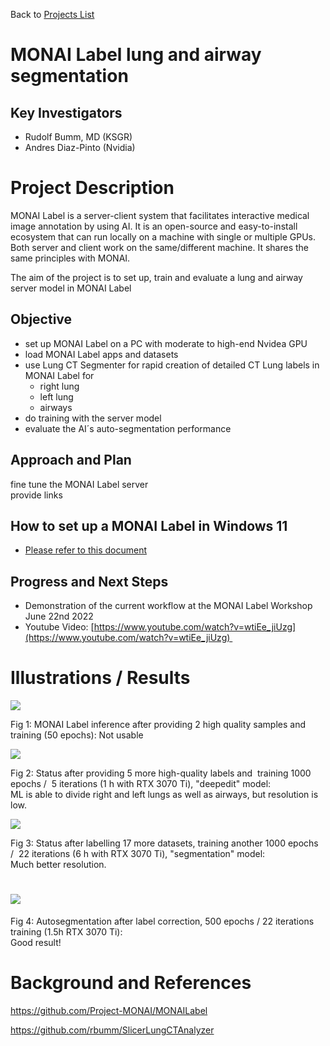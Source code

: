 Back to [Projects List](../../README.md#ProjectsList)

# MONAI Label lung and airway segmentation

## Key Investigators

*   Rudolf Bumm, MD (KSGR)
*   Andres Diaz-Pinto (Nvidia)

# Project Description

MONAI Label is a server-client system that facilitates interactive medical image annotation by using AI. It is an open-source and easy-to-install ecosystem that can run locally on a machine with single or multiple GPUs. Both server and client work on the same/different machine. It shares the same principles with MONAI.

The aim of the project is to set up, train and evaluate a lung and airway server model in MONAI Label

## Objective

*   set up MONAI Label on a PC with moderate to high-end Nvidea GPU
*   load MONAI Label apps and datasets
*   use Lung CT Segmenter for rapid creation of detailed CT Lung labels in MONAI Label for
    *   right lung
    *   left lung
    *   airways
*   do training with the server model 
*   evaluate the AI´s auto-segmentation performance

## Approach and Plan

fine tune the MONAI Label server  
provide links

## How to set up a MONAI Label in Windows 11

*   [Please refer to this document](./MONAILabel_Installation.md) 

## Progress and Next Steps

*   Demonstration of the current workflow at the MONAI Label Workshop June 22nd 2022
*   Youtube Video: [https://www.youtube.com/watch?v=wtiEe_jiUzg](https://www.youtube.com/watch?v=wtiEe_jiUzg) 

# Illustrations / Results

![](https://lh4.googleusercontent.com/qDgKazWsVFylsaoVOcR87y2OwPsTuMRULtLIZ5dDpppktTaG5rKrFUpC3PQj0Js7Ow2TPMa1ixEP2J8qnKFrzCrY2Nv99W4g9Q33omjdvfxT7jeCysN_wGN_rxLgSLzfQLGWgixZsm8yC9aN5r-img)

Fig 1: MONAI Label inference after providing 2 high quality samples and training (50 epochs): Not usable

![](https://lh3.googleusercontent.com/DmJb1FLEcoDjGLF0VkVvT7JIicjt10KYGdRbE1NSpvoXFH-CANWPuboDzpTehbe48iKEl9AQITmrd7XuwrQpefu7QeqbM4Q5soPRKyK8V6ZouS3js62eUNZ4BxIzhXgI5BPWHVI2cUBrQtI-ENNvBg)

Fig 2: Status after providing 5 more high-quality labels and  training 1000 epochs /  5 iterations (1 h with RTX 3070 Ti), "deepedit" model:    
ML is able to divide right and left lungs as well as airways, but resolution is low.   

![](https://lh5.googleusercontent.com/MJwUyGBtI15UYL2OPc6LLyCUpKNpk_0G9GddXcovVYWKD_EXOlIWuWXthbkE-n4FPC-Ay_F-bNZ1EtWz5o9bR3Wzjf7OoUgMJZnejxoLejLW46gvxpUzCgDyx8nIEl3aI4U3T_biYB0Vm4tT7Mq0fQ)

Fig 3: Status after labelling 17 more datasets, training another 1000 epochs /  22 iterations (6 h with RTX 3070 Ti), "segmentation" model:   
Much better resolution.  

# ![](https://lh5.googleusercontent.com/kN_jvl7i-Osv662Yhh69wRg5nMS4PzdYQarTBGYe6gTyq6-1A-xAcxkUSdIlFiSdyr3WXxk_WQGfQKAuwCp2OAiHcN2irQfeW1-DsWDgx31aRzVDy6KwIQo1Yf955Dh3k4K0YuLEVfwNkOG9kPkjPQ)

Fig 4: Autosegmentation after label correction, 500 epochs / 22 iterations training (1.5h RTX 3070 Ti):  
Good result! 

# Background and References

https://github.com/Project-MONAI/MONAILabel

https://github.com/rbumm/SlicerLungCTAnalyzer

